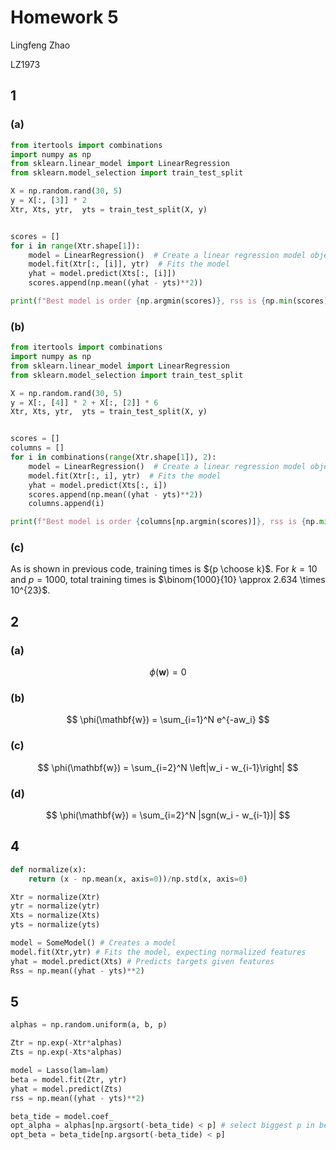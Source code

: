 # Homework 5

Lingfeng Zhao

LZ1973

## 1

### (a)

```python
from itertools import combinations
import numpy as np
from sklearn.linear_model import LinearRegression
from sklearn.model_selection import train_test_split

X = np.random.rand(30, 5)
y = X[:, [3]] * 2
Xtr, Xts, ytr,  yts = train_test_split(X, y)


scores = []
for i in range(Xtr.shape[1]):
    model = LinearRegression()  # Create a linear regression model object
    model.fit(Xtr[:, [i]], ytr)  # Fits the model
    yhat = model.predict(Xts[:, [i]])
    scores.append(np.mean((yhat - yts)**2))

print(f"Best model is order {np.argmin(scores)}, rss is {np.min(scores)}")

```

### (b)

```python
from itertools import combinations
import numpy as np
from sklearn.linear_model import LinearRegression
from sklearn.model_selection import train_test_split

X = np.random.rand(30, 5)
y = X[:, [4]] * 2 + X[:, [2]] * 6
Xtr, Xts, ytr,  yts = train_test_split(X, y)


scores = []
columns = []
for i in combinations(range(Xtr.shape[1]), 2):
    model = LinearRegression()  # Create a linear regression model object
    model.fit(Xtr[:, i], ytr)  # Fits the model
    yhat = model.predict(Xts[:, i])
    scores.append(np.mean((yhat - yts)**2))
    columns.append(i)

print(f"Best model is order {columns[np.argmin(scores)]}, rss is {np.min(scores)}")
```

### (c)

As is shown in previous code, training times is ${p \choose k}$. For $k=10$ and $p = 1000$, total training times is $\binom{1000}{10} \approx 2.634 \times 10^{23}$.

## 2

### (a)

$$
\phi(\mathbf{w}) = 0
$$

### (b)

$$
\phi(\mathbf{w}) = \sum_{i=1}^N e^{-aw_i}
$$

### (c)

$$
\phi(\mathbf{w}) = \sum_{i=2}^N \left|w_i - w_{i-1}\right|
$$

### (d)

$$
\phi(\mathbf{w}) = \sum_{i=2}^N |sgn(w_i - w_{i-1})|
$$

## 4

```python
def normalize(x):
    return (x - np.mean(x, axis=0))/np.std(x, axis=0)

Xtr = normalize(Xtr)
ytr = normalize(ytr)
Xts = normalize(Xts)
yts = normalize(yts)

model = SomeModel() # Creates a model 
model.fit(Xtr,ytr) # Fits the model, expecting normalized features 
yhat = model.predict(Xts) # Predicts targets given features
Rss = np.mean((yhat - yts)**2)
```

## 5

```python
alphas = np.random.uniform(a, b, p)

Ztr = np.exp(-Xtr*alphas)
Zts = np.exp(-Xts*alphas)

model = Lasso(lam=lam) 
beta = model.fit(Ztr, ytr) 
yhat = model.predict(Zts)
rss = np.mean((yhat - yts)**2)

beta_tide = model.coef_
opt_alpha = alphas[np.argsort(-beta_tide) < p] # select biggest p in beta_tide
opt_beta = beta_tide[np.argsort(-beta_tide) < p]
```



